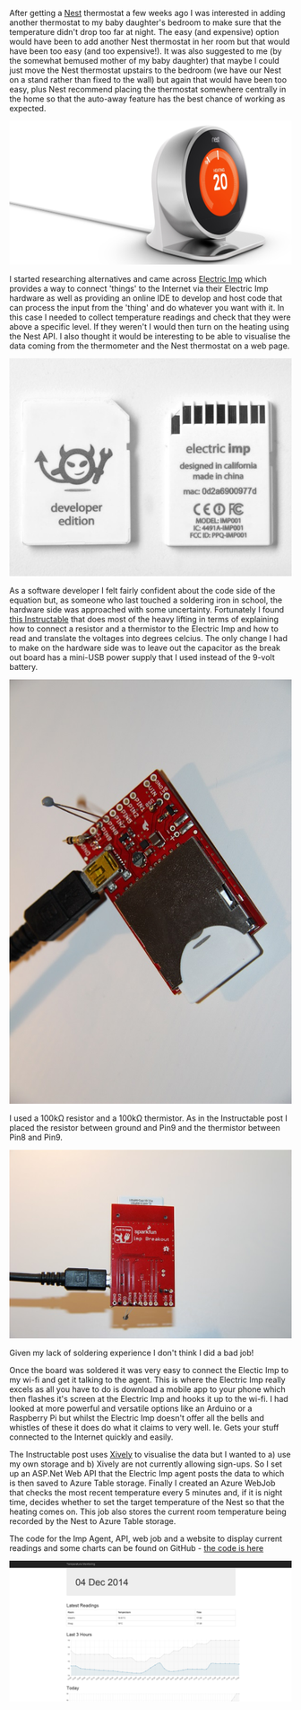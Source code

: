 After getting a [Nest](https://nest.com/uk/) thermostat a few weeks ago I was interested in adding another thermostat to my baby daughter's bedroom to make sure that the temperature didn't drop too far at night. The easy (and expensive) option would have been to add another Nest thermostat in her room but that would have been too easy (and too expensive!). It was also suggested to me (by the somewhat bemused mother of my baby daughter) that maybe I could just move the Nest thermostat upstairs to the bedroom (we have our Nest on a stand rather than fixed to the wall) but again that would have been too easy, plus Nest recommend placing the thermostat somewhere centrally in the home so that the auto-away feature has the best chance of working as expected.

![](/assets/images/Nest_Stand_Thermostat.jpg)

I started researching alternatives and came across [Electric Imp](https://electricimp.com) which provides a way to connect 'things' to the Internet via their Electric Imp hardware as well as providing an online IDE to develop and host code that can process the input from the 'thing' and do whatever you want with it. In this case I needed to collect temperature readings and check that they were above a specific level. If they weren't I would then turn on the heating using the Nest API. I also thought it would be interesting to be able to visualise the data coming from the thermometer and the Nest thermostat on a web page.

![](/assets/images/electricimp.jpg)

As a software developer I felt fairly confident about the code side of the equation but, as someone who last touched a soldering iron in school, the hardware side was approached with some uncertainty. Fortunately I found [this Instructable](http://www.instructables.com/id/TempBug-internet-connected-thermometer/) that does most of the heavy lifting in terms of explaining how to connect a resistor and a thermistor to the Electric Imp and how to read and translate the voltages into degrees celcius. The only change I had to make on the hardware side was to leave out the capacitor as the break out board has a mini-USB power supply that I used instead of the 9-volt battery. 

![](/assets/images/IMG_5516.jpg)

I used a 100k&#8486; resistor and a 100k&#8486; thermistor. As in the Instructable post I placed the resistor between ground and Pin9 and the thermistor between Pin8 and Pin9.

![](/assets/images/IMG_5518.jpg)

Given my lack of soldering experience I don't think I did a bad job!

Once the board was soldered it was very easy to connect the Electic Imp to my wi-fi and get it talking to the agent. This is where the Electric Imp really excels as all you have to do is download a mobile app to your phone which then flashes it's screen at the Electric Imp and hooks it up to the wi-fi. I had looked at more powerful and versatile options like an Arduino or a Raspberry Pi but whilst the Electric Imp doesn't offer all the bells and whistles of these it does do what it claims to very well. Ie. Gets your stuff connected to the Internet quickly and easily. 

The Instructable post uses [Xively](https://xively.com/) to visualise the data but I wanted to a) use my own storage and b) Xively are not currently allowing sign-ups. So I set up an ASP.Net Web API that the Electric Imp agent posts the data to which is then saved to Azure Table storage. Finally I created an Azure WebJob that checks the most recent temperature every 5 minutes and, if it is night time, decides whether to set the target temperature of the Nest so that the heating comes on. This job also stores the current room temperature being recorded by the Nest to Azure Table storage.

The code for the Imp Agent, API, web job and a website to display current readings and some charts can be found on GitHub - [the code is here](https://github.com/aidangarnish/nestandelectricimp)

![](/assets/images/tempgraph-1.png)